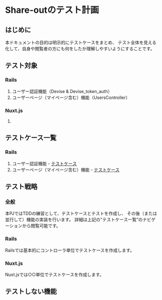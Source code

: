 # Share-outのテスト計画

## はじめに

本ドキュメントの目的は明示的にテストケースをまとめ、
テスト全体を見える化して、自身や閲覧者の方にも何をしたか理解しやすいようにすることです。

## テスト対象

### Rails

1. ユーザー認証機能（Devise & Devise_token_auth）
2. ユーザーページ（マイページ含む）機能（UsersController）

### Nuxt.js

1. 

## テストケース一覧

### Rails

1. ユーザー認証機能 - [テストケース](./testcases/UserAuth.md)
2. ユーザーページ（マイページ含む）機能 - [テストケース](./testcases/UserPage.md)

## テスト戦略

### 全般

本PJではTDDの練習として、テストケースとテストを作成し、
その後（または並行して）機能の実装を行います。
詳細は上記の"テストケース一覧”のナビゲーションから閲覧可能です。

### Rails

Railsでは基本的にコントローラ単位でテストケースを作成します。

### Nuxt.js

Nuxt.jsでは○○単位でテストケースを作成します。

## テストしない機能

